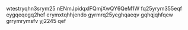 wtestryqhn3srym25
nENmJpidqxlFQmjXwQY6QeM1W
fq25yrym355eqf
eygqeqegq2hef
erymxtqhhjendo
gyrmrq25yeghqaeqv
gqhqjqhfqew
grrymrymsfv
yj2245
qef
